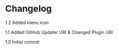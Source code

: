 Changelog
=========

1.2 Added menu icon

1.1 Added GitHub Updater URI & Changed Plugin URI

1.0 Initial commit
